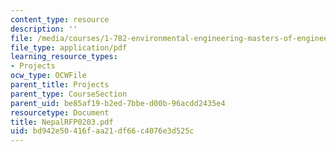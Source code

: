 ```yaml
---
content_type: resource
description: ''
file: /media/courses/1-782-environmental-engineering-masters-of-engineering-project-fall-2003-spring-2004/bd942e50416faa21df66c4076e3d525c_NepalRFP0203.pdf
file_type: application/pdf
learning_resource_types:
- Projects
ocw_type: OCWFile
parent_title: Projects
parent_type: CourseSection
parent_uid: be85af19-b2ed-7bbe-d00b-96acdd2435e4
resourcetype: Document
title: NepalRFP0203.pdf
uid: bd942e50-416f-aa21-df66-c4076e3d525c
---
```

